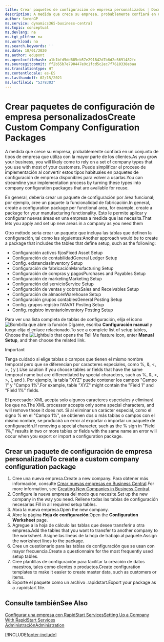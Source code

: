 ```yaml
---
title: Crear paquetes de configuración de empresa personalizados | Documentos de Microsoft
description: A medida que crece su empresa, probablemente confiará en un conjunto de tipos de empresa que utiliza con la mayor parte de los clientes. Puede simplificar el proceso de implementación al convertir estos tipos habituales en paquetes de configuración de empresa disponibles para volver a usarlas.
author: SorenGP
ms.service: dynamics365-business-central
ms.topic: conceptual
ms.devlang: na
ms.tgt_pltfrm: na
ms.workload: na
ms.search.keywords: ''
ms.date: 10/01/2020
ms.author: edupont
ms.openlocfilehash: a1b1bfd5dd685eb57e291842d7b6d2e3691482fc
ms.sourcegitcommit: ff2b55b7e790447e0c1fcd5c2ec7f7610338ebaa
ms.translationtype: HT
ms.contentlocale: es-ES
ms.lasthandoff: 02/15/2021
ms.locfileid: "5378303"
---
```

# <a name="create-custom-company-configuration-packages"></a><span data-ttu-id="d0e3c-104">Crear paquetes de configuración de empresa personalizados</span><span class="sxs-lookup"><span data-stu-id="d0e3c-104">Create Custom Company Configuration Packages</span></span>
<span data-ttu-id="d0e3c-105">A medida que crece su empresa, probablemente confiará en un conjunto de tipos de empresa que utiliza con la mayor parte de los clientes.</span><span class="sxs-lookup"><span data-stu-id="d0e3c-105">As you grow your business, you will likely come to rely on a set of company types that you use with most of your customers.</span></span> <span data-ttu-id="d0e3c-106">Puede simplificar el proceso de implementación al convertir estos tipos habituales en paquetes de configuración de empresa disponibles para volver a usarlas.</span><span class="sxs-lookup"><span data-stu-id="d0e3c-106">You can streamline your implementation process by turning these types into company configuration packages that are available for reuse.</span></span>  

<span data-ttu-id="d0e3c-107">En general, debería crear un paquete de configuración por área funcional; por ejemplo, cree un paquete la funcionalidad de fabricación.</span><span class="sxs-lookup"><span data-stu-id="d0e3c-107">In general, create a configuration package per functional area, for example, create a package for your manufacturing functionality.</span></span> <span data-ttu-id="d0e3c-108">Esto le permite aplicar y configurar nuevas áreas en una empresa a medida que las necesita.</span><span class="sxs-lookup"><span data-stu-id="d0e3c-108">That lets you apply and set up new areas in a company as you need them</span></span>  

<span data-ttu-id="d0e3c-109">Otro método sería crear un paquete que incluya las tablas que definen la configuración, tal como las siguientes:</span><span class="sxs-lookup"><span data-stu-id="d0e3c-109">Another approach would be to create a package that includes the tables that define setup, such as the following:</span></span>  

-   <span data-ttu-id="d0e3c-110">Configuración activos fijos</span><span class="sxs-lookup"><span data-stu-id="d0e3c-110">Fixed Asset Setup</span></span>  
-   <span data-ttu-id="d0e3c-111">Configuración de contabilidad</span><span class="sxs-lookup"><span data-stu-id="d0e3c-111">General Ledger Setup</span></span>  
-   <span data-ttu-id="d0e3c-112">Config. existencias</span><span class="sxs-lookup"><span data-stu-id="d0e3c-112">Inventory Setup</span></span>  
-   <span data-ttu-id="d0e3c-113">Configuración de fabricación</span><span class="sxs-lookup"><span data-stu-id="d0e3c-113">Manufacturing Setup</span></span>  
-   <span data-ttu-id="d0e3c-114">Configuración de compras y pagos</span><span class="sxs-lookup"><span data-stu-id="d0e3c-114">Purchases and Payables Setup</span></span>  
-   <span data-ttu-id="d0e3c-115">Configuración de marketing</span><span class="sxs-lookup"><span data-stu-id="d0e3c-115">Marketing Setup</span></span>  
-   <span data-ttu-id="d0e3c-116">Configuración del servicio</span><span class="sxs-lookup"><span data-stu-id="d0e3c-116">Service Setup</span></span>  
-   <span data-ttu-id="d0e3c-117">Configuración de ventas y cobros</span><span class="sxs-lookup"><span data-stu-id="d0e3c-117">Sales and Receivables Setup</span></span>  
-   <span data-ttu-id="d0e3c-118">Configuración de almacén</span><span class="sxs-lookup"><span data-stu-id="d0e3c-118">Warehouse Setup</span></span>  
-   <span data-ttu-id="d0e3c-119">Configuración grupos contables</span><span class="sxs-lookup"><span data-stu-id="d0e3c-119">General Posting Setup</span></span>  
-   <span data-ttu-id="d0e3c-120">Config. grupos registro IVA</span><span class="sxs-lookup"><span data-stu-id="d0e3c-120">VAT Posting Setup</span></span>  
-   <span data-ttu-id="d0e3c-121">Config. registro inventario</span><span class="sxs-lookup"><span data-stu-id="d0e3c-121">Inventory Posting Setup</span></span>  

<span data-ttu-id="d0e3c-122">Para ver una lista completa de tablas de configuración, elija el icono ![Bombilla que abre la función Dígame](media/ui-search/search_small.png "Dígame qué desea hacer"), escriba **Configuración manual** y luego elija el enlace relacionado.</span><span class="sxs-lookup"><span data-stu-id="d0e3c-122">To see a complete list of setup tables, Choose the ![Lightbulb that opens the Tell Me feature](media/ui-search/search_small.png "Tell me what you want to do") icon, enter **Manual Setup**, and then choose the related link.</span></span>  

> [!IMPORTANT]
> <span data-ttu-id="d0e3c-123">Tenga cuidado si elige tablas o campos que tienen el mismo nombre temporal pero que se diferencian por caracteres especiales, como %, &, <, >, ( y ).</span><span class="sxs-lookup"><span data-stu-id="d0e3c-123">Use caution if you choose tables or fields that have the same temporal name but are differentiated by special characters, such as %, &, <, >, (, and ).</span></span> <span data-ttu-id="d0e3c-124">Por ejemplo, la tabla "XYZ" puede contener los campos "Campo 1" y "Campo 1%".</span><span class="sxs-lookup"><span data-stu-id="d0e3c-124">For example, table "XYZ" might contain the "Field 1" and "Field 1%" fields.</span></span>
>
> <span data-ttu-id="d0e3c-125">El procesador XML acepta solo algunos caracteres especiales y eliminará los que no.</span><span class="sxs-lookup"><span data-stu-id="d0e3c-125">The XML processor accepts only some special characters, and will remove those it does not.</span></span> <span data-ttu-id="d0e3c-126">Si al eliminar un carácter especial, como el signo % en el "Campo 1%", se obtienen dos o más tablas o campos con el mismo nombre, se producirá un error al exportar o importar un paquete de configuración.</span><span class="sxs-lookup"><span data-stu-id="d0e3c-126">If removing a special character, such as the % sign in "Field 1%," results in two or more tables or fields with the same name an error will occur when you export or import a configuration package.</span></span>

## <a name="to-create-a-custom-company-configuration-package"></a><span data-ttu-id="d0e3c-127">Crear un paquete de configuración de empresa personalizado</span><span class="sxs-lookup"><span data-stu-id="d0e3c-127">To create a custom company configuration package</span></span>  
1.  <span data-ttu-id="d0e3c-128">Cree una nueva empresa.</span><span class="sxs-lookup"><span data-stu-id="d0e3c-128">Create a new company.</span></span> <span data-ttu-id="d0e3c-129">Para obtener más información, consulte [Crear nuevas empresas en Business Central](about-new-company.md).</span><span class="sxs-lookup"><span data-stu-id="d0e3c-129">For more information, see [Creating New Companies in Business Central](about-new-company.md).</span></span>  
3.  <span data-ttu-id="d0e3c-130">Configure la nueva empresa del modo que necesite.</span><span class="sxs-lookup"><span data-stu-id="d0e3c-130">Set up the new company in the way you need.</span></span> <span data-ttu-id="d0e3c-131">Rellene todas las tablas de configuración necesarias.</span><span class="sxs-lookup"><span data-stu-id="d0e3c-131">Fill in all required setup tables.</span></span>  
4.  <span data-ttu-id="d0e3c-132">Abra la nueva empresa.</span><span class="sxs-lookup"><span data-stu-id="d0e3c-132">Open the new company.</span></span>
5. <span data-ttu-id="d0e3c-133">Abre la página **Hoja de configuración**.</span><span class="sxs-lookup"><span data-stu-id="d0e3c-133">Open the **Configuration Worksheet** page.</span></span>  
6.  <span data-ttu-id="d0e3c-134">Agregue a la hoja de cálculo las tablas que desee transferir a otra empresa.</span><span class="sxs-lookup"><span data-stu-id="d0e3c-134">Add the tables that you want to transfer to another company to the worksheet.</span></span> <span data-ttu-id="d0e3c-135">Asigne las líneas de la hoja de trabajo al paquete.</span><span class="sxs-lookup"><span data-stu-id="d0e3c-135">Assign the worksheet lines to the package.</span></span>  
7.  <span data-ttu-id="d0e3c-136">Cree un cuestionario para las tablas de configuración que se usan con mayor frecuencia.</span><span class="sxs-lookup"><span data-stu-id="d0e3c-136">Create a questionnaire for the most frequently used setup tables.</span></span>  
8.  <span data-ttu-id="d0e3c-137">Cree plantillas de configuración para facilitar la creación de datos maestros, tales como clientes o productos.</span><span class="sxs-lookup"><span data-stu-id="d0e3c-137">Create configuration templates to make it easier to create master data, such as customers or items.</span></span>  
9.  <span data-ttu-id="d0e3c-138">Exporte el paquete como un archivo .rapidstart.</span><span class="sxs-lookup"><span data-stu-id="d0e3c-138">Export your package as a .rapidstart file.</span></span>  

## <a name="see-also"></a><span data-ttu-id="d0e3c-139">Consulte también</span><span class="sxs-lookup"><span data-stu-id="d0e3c-139">See Also</span></span>  
[<span data-ttu-id="d0e3c-140">Configurar una empresa con RapidStart Services</span><span class="sxs-lookup"><span data-stu-id="d0e3c-140">Setting Up a Company With RapidStart Services</span></span>](admin-set-up-a-company-with-rapidstart.md)  
[<span data-ttu-id="d0e3c-141">Administración</span><span class="sxs-lookup"><span data-stu-id="d0e3c-141">Administration</span></span>](admin-setup-and-administration.md)


[!INCLUDE[footer-include](includes/footer-banner.md)]